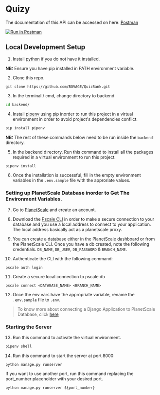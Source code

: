 # Quizy
The documentation of this API can be accessed on here: [Postman](https://documenter.getpostman.com/view/20059082/UzQxP53p)

[![Run in Postman](https://run.pstmn.io/button.svg)](https://app.getpostman.com/run-collection/20059082-6994dd9e-5fbb-4190-a6d2-9365aa99b589?action=collection%2Ffork&collection-url=entityId%3D20059082-6994dd9e-5fbb-4190-a6d2-9365aa99b589%26entityType%3Dcollection%26workspaceId%3D1bc3a66a-a600-47c3-b04b-625e7fe3aba9)

## Local Development Setup
1. Install [python](https://www.python.org/) if you do not have it installed.

**NB:** Ensure you have pip installed in PATH environment variable.

2. Clone this repo.
```
git clone https://github.com/BOVAGE/QuizBank.git
```
3. In the terminal / cmd, change directory to backend
```bash
cd backend/
```
4. Install [pipenv](https://pipenv.pypa.io/en/latest/install/#installing-pipenv) using pip inorder to run this project in a virtual environment in order to avoid project's dependencies conflict.
```bash
pip install pipenv
```
**NB:** The rest of these commands below need to be run inside the `backend` directory.

5. In the backend directory, Run this command to install all the packages required in a virtual environment to run this project.
```bash
pipenv install
```
6. Once the installation is successful, fill in the empty environment variables in the `.env.sample` file with the approriate values.

### Setting up PlanetScale Database inorder to Get The Environment Variables.

7. Go to [PlanetScale](https://auth.planetscale.com/sign-up) and create an account.
8. Download the [Pscale CLI](https://github.com/planetscale/cli) in order to make a secure connection to your database and you use a local address to connect to your application. The local address basically act as a planetscale proxy.

9. You can create a database either in the [PlanetScale dashboard](https://app.planetscale.com/) or from the PlanetScale CLI. Once you have a db created, note the following credentials.
`DB_NAME`, `DB_USER`, `DB_PASSWORD` & `BRANCH_NAME`.
10. Authenticate the CLI with the following command:
```
pscale auth login
```
11. Create a secure local connection to pscale db 
```
pscale connect <DATABASE_NAME> <BRANCH_NAME>
```
12. Once the env vars have the appropriate variable, rename the `.env.sample` file to   `.env`.

> To know more about connecting a Django Application to PlanetScale Database, click [here](https://docs.planetscale.com/tutorials/connect-django-app)

### Starting the Server

13. Run this command to activate the virtual environment.
```bash
pipenv shell
```
14. Run this command to start the server at port 8000
```
python manage.py runserver
```
If you want to use another port, run this command replacing the port_number placeholder with your desired port.
```
python manage.py runserver ${port_number}
```